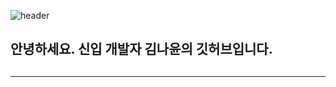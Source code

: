 ![header](https://capsule-render.vercel.app/api?type=wave&color=auto&height=300&section=header&text=Hello!%20I'm%20Nayoon!&fontSize=90)
<h2>안녕하세요. 신입 개발자 김나윤의 깃허브입니다.<h2>
 <hr/>
